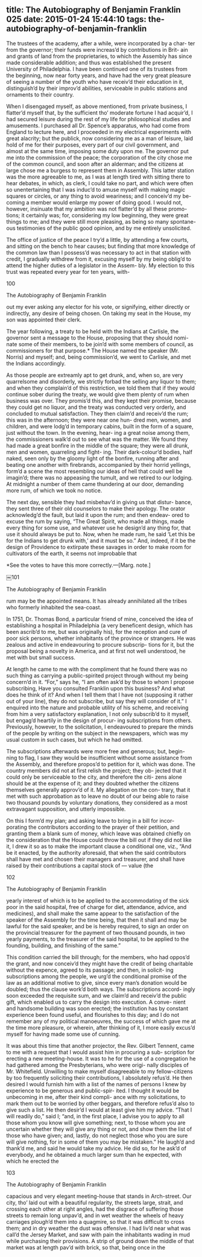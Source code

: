 title: The Autobiography of Benjamin Franklin 025
date: 2015-01-24 15:44:10
tags: the-autobiography-of-benjamin-franklin
---

The trustees of the academy, after a while, were incorporated by a char- ter from the governor; their funds were increas’d by contributions in Brit- ain and grants of land from the proprietaries, to which the Assembly has since made considerable addition; and thus was established the present University of Philadelphia. I have been continued one of its trustees from the beginning, now near forty years, and have had the very great pleasure of seeing a number of the youth who have receiv’d their education in it, distinguish’d by their improv’d abilities, serviceable in public stations and ornaments to their country.

When I disengaged myself, as above mentioned, from private business, I flatter’d myself that, by the sufficient tho’ moderate fortune I had acquir’d, I had secured leisure during the rest of my life for philosophical studies and amusements. I purchased all Dr. Spence’s apparatus, who had come from England to lecture here, and I proceeded in my electrical experiments with great alacrity; but the publick, now considering me as a man of leisure, laid hold of me for their purposes, every part of our civil government, and almost at the same time, imposing some duty upon me. The governor put me into the commission of the peace; the corporation of the city chose me of the common council, and soon after an alderman; and the citizens at large chose me a burgess to represent them in Assembly. This latter station was the more agreeable to me, as I was at length tired with sitting there to hear debates, in which, as clerk, I could take no part, and which were often so unentertaining that I was induc’d to amuse myself with making magic squares or circles, or any thing to avoid weariness; and I conceiv’d my be- coming a member would enlarge my power of doing good. I would not, however, insinuate that my ambition was not flatter’d by all these promo- tions; it certainly was; for, considering my low beginning, they were great things to me; and they were still more pleasing, as being so many spontane- ous testimonies of the public good opinion, and by me entirely unsolicited.

The office of justice of the peace I try’d a little, by attending a few courts, and sitting on the bench to hear causes; but finding that more knowledge of the common law than I possess’d was necessary to act in that station with credit, I gradually withdrew from it, excusing myself by my being oblig’d to attend the higher duties of a legislator in the Assem- bly. My election to this trust was repeated every year for ten years, with-

100

The Autobiography of Benjamin Franklin

out my ever asking any elector for his vote, or signifying, either directly or indirectly, any desire of being chosen. On taking my seat in the House, my son was appointed their clerk.

The year following, a treaty to be held with the Indians at Carlisle, the governor sent a message to the House, proposing that they should nomi- nate some of their members, to be join’d with some members of council, as commissioners for that purpose.* The House named the speaker (Mr. Norris) and myself; and, being commission’d, we went to Carlisle, and met the Indians accordingly.

As those people are extreamly apt to get drunk, and, when so, are very quarrelsome and disorderly, we strictly forbad the selling any liquor to them; and when they complain’d of this restriction, we told them that if they would continue sober during the treaty, we would give them plenty of rum when business was over. They promis’d this, and they kept their promise, because they could get no liquor, and the treaty was conducted very orderly, and concluded to mutual satisfaction. They then claim’d and receiv’d the rum; this was in the afternoon; they were near one hun- dred men, women, and children, and were lodg’d in temporary cabins, built in the form of a square, just without the town. In the evening, hear- ing a great noise among them, the commissioners walk’d out to see what was the matter. We found they had made a great bonfire in the middle of the square; they were all drunk, men and women, quarreling and fight- ing. Their dark-colour’d bodies, half naked, seen only by the gloomy light of the bonfire, running after and beating one another with firebrands, accompanied by their horrid yellings, form’d a scene the most resembling our ideas of hell that could well be imagin’d; there was no appeasing the tumult, and we retired to our lodging. At midnight a number of them came thundering at our door, demanding more rum, of which we took no notice.

The next day, sensible they had misbehav’d in giving us that distur- bance, they sent three of their old counselors to make their apology. The orator acknowledg’d the fault, but laid it upon the rum; and then endeav- ored to excuse the rum by saying, “The Great Spirit, who made all things, made every thing for some use, and whatever use he design’d any thing for, that use it should always be put to. Now, when he made rum, he said ‘Let this be for the Indians to get drunk with,’ and it must be so.” And, indeed, if it be the design of Providence to extirpate these savages in order to make room for cultivators of the earth, it seems not improbable that

*See the votes to have this more correctly.—[Marg. note.]

￼101

The Autobiography of Benjamin Franklin

rum may be the appointed means. It has already annihilated all the tribes who formerly inhabited the sea-coast.

In 1751, Dr. Thomas Bond, a particular friend of mine, conceived the idea of establishing a hospital in Philadelphia (a very beneficent design, which has been ascrib’d to me, but was originally his), for the reception and cure of poor sick persons, whether inhabitants of the province or strangers. He was zealous and active in endeavouring to procure subscrip- tions for it, but the proposal being a novelty in America, and at first not well understood, he met with but small success.

At length he came to me with the compliment that he found there was no such thing as carrying a public-spirited project through without my being concern’d in it. “For,” says he, “I am often ask’d by those to whom I propose subscribing, Have you consulted Franklin upon this business? And what does he think of it? And when I tell them that I have not (supposing it rather out of your line), they do not subscribe, but say they will consider of it.” I enquired into the nature and probable utility of his scheme, and receiving from him a very satisfactory explanation, I not only subscrib’d to it myself, but engag’d heartily in the design of procur- ing subscriptions from others. Previously, however, to the solicitation, I endeavoured to prepare the minds of the people by writing on the subject in the newspapers, which was my usual custom in such cases, but which he had omitted.

The subscriptions afterwards were more free and generous; but, begin- ning to flag, I saw they would be insufficient without some assistance from the Assembly, and therefore propos’d to petition for it, which was done. The country members did not at first relish the project; they ob- jected that it could only be serviceable to the city, and therefore the citi- zens alone should be at the expense of it; and they doubted whether the citizens themselves generally approv’d of it. My allegation on the con- trary, that it met with such approbation as to leave no doubt of our being able to raise two thousand pounds by voluntary donations, they considered as a most extravagant supposition, and utterly impossible.

On this I form’d my plan; and asking leave to bring in a bill for incor- porating the contributors according to the prayer of their petition, and granting them a blank sum of money, which leave was obtained chiefly on the consideration that the House could throw the bill out if they did not like it, I drew it so as to make the important clause a conditional one, viz., “And be it enacted, by the authority aforesaid, that when the said contributors shall have met and chosen their managers and treasurer, and shall have raised by their contributions a capital stock of — value (the

102

The Autobiography of Benjamin Franklin

yearly interest of which is to be applied to the accommodating of the sick poor in the said hospital, free of charge for diet, attendance, advice, and medicines), and shall make the same appear to the satisfaction of the speaker of the Assembly for the time being, that then it shall and may be lawful for the said speaker, and be is hereby required, to sign an order on the provincial treasurer for the payment of two thousand pounds, in two yearly payments, to the treasurer of the said hospital, to be applied to the founding, building, and finishing of the same.”

This condition carried the bill through; for the members, who had oppos’d the grant, and now conceiv’d they might have the credit of being charitable without the expence, agreed to its passage; and then, in solicit- ing subscriptions among the people, we urg’d the conditional promise of the law as an additional motive to give, since every man’s donation would be doubled; thus the clause work’d both ways. The subscriptions accord- ingly soon exceeded the requisite sum, and we claim’d and receiv’d the public gift, which enabled us to carry the design into execution. A conve- nient and handsome building was soon erected; the institution has by constant experience been found useful, and flourishes to this day; and I do not remember any of my political manoeuvres, the success of which gave me at the time more pleasure, or wherein, after thinking of it, I more easily excus’d myself for having made some use of cunning.

It was about this time that another projector, the Rev. Gilbert Tennent, came to me with a request that I would assist him in procuring a sub- scription for erecting a new meeting-house. It was to he for the use of a congregation he had gathered among the Presbyterians, who were origi- nally disciples of Mr. Whitefield. Unwilling to make myself disagreeable to my fellow-citizens by too frequently soliciting their contributions, I absolutely refus’d. He then desired I would furnish him with a list of the names of persons I knew by experience to be generous and public-spir- ited. I thought it would be unbecoming in me, after their kind compli- ance with my solicitations, to mark them out to be worried by other beggars, and therefore refus’d also to give such a list. He then desir’d I would at least give him my advice. “That I will readily do,” said I; “and, in the first place, I advise you to apply to all those whom you know will give something; next, to those whom you are uncertain whether they will give any thing or not, and show them the list of those who have given; and, lastly, do not neglect those who you are sure will give nothing, for in some of them you may be mistaken.” He laugh’d and thank’d me, and said he would take my advice. He did so, for he ask’d of everybody, and he obtained a much larger sum than he expected, with which he erected the

103

The Autobiography of Benjamin Franklin

capacious and very elegant meeting-house that stands in Arch-street. Our city, tho’ laid out with a beautiful regularity, the streets large, strait, and crossing each other at right angles, had the disgrace of suffering those streets to remain long unpav’d, and in wet weather the wheels of heavy carriages plough’d them into a quagmire, so that it was difficult to cross them; and in dry weather the dust was offensive. I had liv’d near what was call’d the Jersey Market, and saw with pain the inhabitants wading in mud while purchasing their provisions. A strip of ground down the middle of that market was at length pav’d with brick, so that, being once in the

